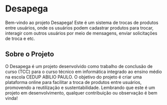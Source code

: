 # Desapega

Bem-vindo ao projeto Desapega! Este é um sistema de trocas de produtos entre usuários, onde os usuários podem cadastrar produtos para trocar, interagir com outros usuários por meio de mensagens, enviar solicitações de troca e etc.

## Sobre o Projeto 

O Desapega é um projeto desenvolvido como trabalho de conclusão de curso (TCC) para o curso técnico em informática integrado ao ensino médio na escola CEDUP ABILIO PAULO. O objetivo do projeto é criar uma plataforma online para facilitar a troca de produtos entre usuários, promovendo a reutilização e sustentabilidade. Lembrando que este é um projeto em desenvolvimento, qualquer contribuição ou observação é bem vinda!
